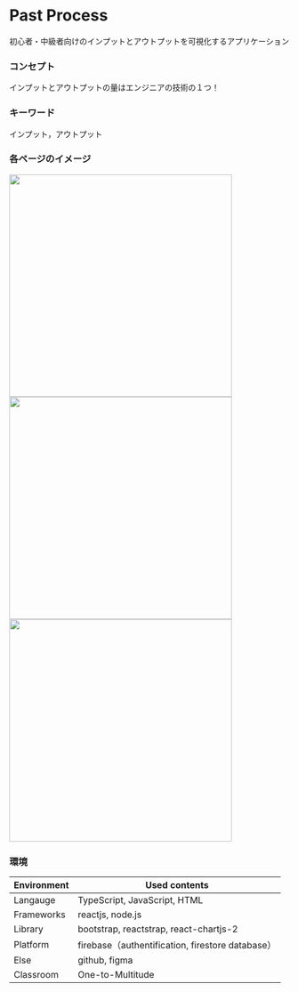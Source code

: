 # Past Process
初心者・中級者向けのインプットとアウトプットを可視化するアプリケーション

### コンセプト
インプットとアウトプットの量はエンジニアの技術の１つ！

### キーワード
インプット，アウトプット

### 各ページのイメージ
<img src="https://github.com/jin237/past_process/blob/main/demo/LoginPage.jpeg" width=400px>
<img src="https://github.com/jin237/past_process/blob/main/demo/MainPage1.jpeg" width=400px>
<img src="https://github.com/jin237/past_process/blob/main/demo/MainPage2.jpeg" width=400px>


### 環境

| Environment | Used contents |
| -------- | ---------------------------- |
| Langauge | TypeScript, JavaScript, HTML |
| Frameworks | reactjs, node.js |
| Library | bootstrap, reactstrap, react-chartjs-2 |
| Platform | firebase（authentification, firestore database）|
| Else | github, figma |
| Classroom | One-to-Multitude |


